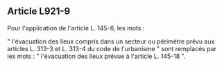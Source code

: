 Article L921-9
----
Pour l'application de l'article L. 145-6, les mots :

" l'évacuation des lieux compris dans un secteur ou périmètre prévu aux articles
L. 313-3 et L. 313-4 du code de l'urbanisme " sont remplacés par les mots : "
l'évacuation des lieux prévue à l'article L. 145-18 ".
